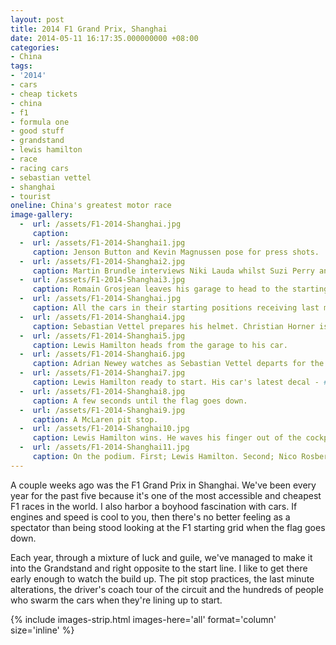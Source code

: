 ```yaml
---
layout: post
title: 2014 F1 Grand Prix, Shanghai
date: 2014-05-11 16:17:35.000000000 +08:00
categories:
- China
tags:
- '2014'
- cars
- cheap tickets
- china
- f1
- formula one
- good stuff
- grandstand
- lewis hamilton
- race
- racing cars
- sebastian vettel
- shanghai
- tourist
oneline: China's greatest motor race
image-gallery:
  -  url: /assets/F1-2014-Shanghai.jpg
     caption:
  -  url: /assets/F1-2014-Shanghai1.jpg
     caption: Jenson Button and Kevin Magnussen pose for press shots.
  -  url: /assets/F1-2014-Shanghai2.jpg
     caption: Martin Brundle interviews Niki Lauda whilst Suzi Perry and Natalie Pinkman standby.
  -  url: /assets/F1-2014-Shanghai3.jpg
     caption: Romain Grosjean leaves his garage to head to the starting grid.
  -  url: /assets/F1-2014-Shanghai.jpg
     caption: All the cars in their starting positions receiving last minute attention.
  -  url: /assets/F1-2014-Shanghai4.jpg
     caption: Sebastian Vettel prepares his helmet. Christian Horner is above.
  -  url: /assets/F1-2014-Shanghai5.jpg
     caption: Lewis Hamilton heads from the garage to his car.
  -  url: /assets/F1-2014-Shanghai6.jpg
     caption: Adrian Newey watches as Sebastian Vettel departs for the formation lap.
  -  url: /assets/F1-2014-Shanghai7.jpg
     caption: Lewis Hamilton ready to start. His car's latest decal - #keepfightingmichael
  -  url: /assets/F1-2014-Shanghai8.jpg
     caption: A few seconds until the flag goes down.
  -  url: /assets/F1-2014-Shanghai9.jpg
     caption: A McLaren pit stop.
  -  url: /assets/F1-2014-Shanghai10.jpg
     caption: Lewis Hamilton wins. He waves his finger out of the cockpit 'Number One'. Or maybe it's to say 'one more to go'. A marshal had waved the checkered flag one lap too early by mistake.
  -  url: /assets/F1-2014-Shanghai11.jpg
     caption: On the podium. First; Lewis Hamilton. Second; Nico Rosberg. Third; Fernando Alonso.
---
```

A couple weeks ago was the F1 Grand Prix in Shanghai. We've been every year for the past five because it's one of the most accessible and cheapest F1 races in the world. I also harbor a boyhood fascination with cars. If engines and speed is cool to you, then there's no better feeling as a spectator than being stood looking at the F1 starting grid when the flag goes down.

Each year, through a mixture of luck and guile, we've managed to make it into the Grandstand and right opposite to the start line. I like to get there early enough to watch the build up. The pit stop practices, the last minute alterations, the driver's coach tour of the circuit and the hundreds of people who swarm the cars when they're lining up to start.

{% include images-strip.html images-here='all' format='column' size='inline' %}